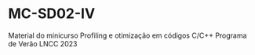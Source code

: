 # MC-SD02-IV
Material do minicurso Profiling e otimização em códigos C/C++ 
Programa de Verão LNCC 2023
